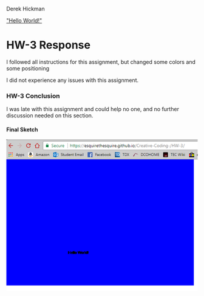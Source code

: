 Derek Hickman

["Hello World!"](https://esquirethesquire.github.io/Creative-Coding-/HW-3/)

# HW-3 Response

I followed all instructions for this assignment, but changed some colors and some positioning

I did not experience any issues with this assignment.

### HW-3 Conclusion

I was late with this assignment and could help no one, and no further discussion needed on this section.

#### Final Sketch


![Image of my p5 project for HW-3](https://github.com/Esquirethesquire/Creative-Coding-/blob/master/HW-3/Image.png)
